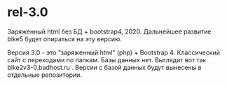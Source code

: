 # rel-3.0

Заряженный html без БД + bootstrap4, 2020. Дальнейшее развитие bike5 будет опираться на эту версию.

Версия 3.0 - это "заряженный html" (php) + Bootstrap 4. Классический сайт с переходами по папкам. Базы данных нет.
Выглядит вот так bike2v3-0.badhost.ru .
Версии с базой данных будут вынесены в отдельные репозитории.
